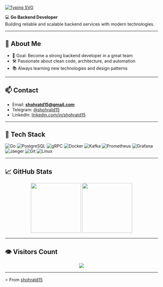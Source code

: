 [![Typing SVG](https://readme-typing-svg.herokuapp.com?color=%2336BCF7&size=26&center=false&vCenter=true&width=600&lines=Hi%2C+I'm+Shohrat!;Go+Backend+Developer;gRPC+%7C+Kafka+%7C+Docker;Prometheus+%7C+Grafana+%7C+Jaeger)](https://git.io/typing-svg)

💻 **Go Backend Developer**  
Building reliable and scalable backend services with modern technologies.

---

## 🚀 About Me
- 🎯 Goal: Become a strong backend developer in a great team
- 🛠 Passionate about clean code, architecture, and automation
- 📚 Always learning new technologies and design patterns

---

## 📫 Contact
- Email: **shohratd15@gmail.com**
- Telegram: [@shohratd15](https://t.me/shohratd15)
- LinkedIn: [linkedin.com/in/shohratd15](https://www.linkedin.com/in/shohratd15/)

---

## 🧰 Tech Stack
![Go](https://img.shields.io/badge/Go-00ADD8?style=for-the-badge&logo=go&logoColor=white)
![PostgreSQL](https://img.shields.io/badge/PostgreSQL-316192?style=for-the-badge&logo=postgresql&logoColor=white)
![gRPC](https://img.shields.io/badge/gRPC-4285F4?style=for-the-badge&logo=google&logoColor=white)
![Docker](https://img.shields.io/badge/Docker-2496ED?style=for-the-badge&logo=docker&logoColor=white)
![Kafka](https://img.shields.io/badge/Kafka-231F20?style=for-the-badge&logo=apache-kafka&logoColor=white)
![Prometheus](https://img.shields.io/badge/Prometheus-E6522C?style=for-the-badge&logo=prometheus&logoColor=white)
![Grafana](https://img.shields.io/badge/Grafana-F46800?style=for-the-badge&logo=grafana&logoColor=white)
![Jaeger](https://img.shields.io/badge/Jaeger-65A8E3?style=for-the-badge&logo=jaeger&logoColor=white)
![Git](https://img.shields.io/badge/Git-F05032?style=for-the-badge&logo=git&logoColor=white)
![Linux](https://img.shields.io/badge/Linux-FCC624?style=for-the-badge&logo=linux&logoColor=black)

---

## 📈 GitHub Stats
<p align="center">
  <img src="https://github-readme-stats.vercel.app/api?username=shohratd15&show_icons=true&theme=tokyonight" height="165" />
  <img src="https://github-readme-stats.vercel.app/api/top-langs/?username=shohratd15&layout=compact&theme=tokyonight" height="165" />
</p>

---

## 👁️ Visitors Count
<p align="center">
  <img src="https://komarev.com/ghpvc/?username=shohratd15&label=Profile+views&color=0e75b6&style=flat" />
</p>

---
⭐️ From [shohratd15](https://github.com/shohratd15)
